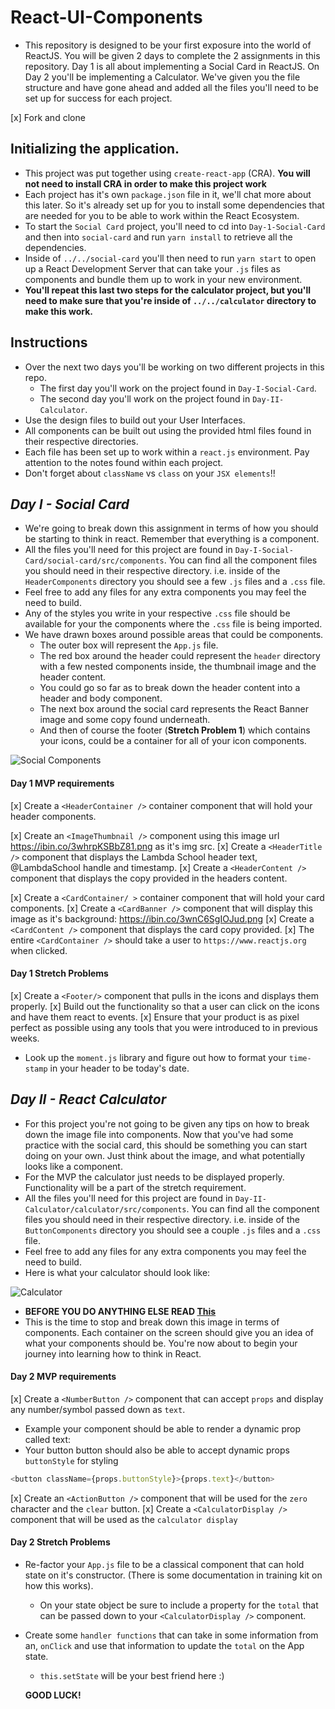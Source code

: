 # React-UI-Components

- This repository is designed to be your first exposure into the world of ReactJS. You will be given 2 days to complete the 2 assignments in this repository. Day 1 is all about implementing a Social Card in ReactJS. On Day 2 you'll be implementing a Calculator. We've given you the file structure and have gone ahead and added all the files you'll need to be set up for success for each project.

[x] Fork and clone

## Initializing the application.

- This project was put together using `create-react-app` (CRA). **You will not need to install CRA in order to make this project work**
- Each project has it's own `package.json` file in it, we'll chat more about this later. So it's already set up for you to install some dependencies that are needed for you to be able to work within the React Ecosystem.
- To start the `Social Card` project, you'll need to cd into `Day-1-Social-Card` and then into `social-card` and run `yarn install` to retrieve all the dependencies.
- Inside of `../../social-card` you'll then need to run `yarn start` to open up a React Development Server that can take your `.js` files as components and bundle them up to work in your new environment.
- **You'll repeat this last two steps for the calculator project, but you'll need to make sure that you're inside of `../../calculator` directory to make this work.**

## Instructions

- Over the next two days you'll be working on two different projects in this repo.
  - The first day you'll work on the project found in `Day-I-Social-Card`.
  - The second day you'll work on the project found in `Day-II-Calculator`.
- Use the design files to build out your User Interfaces.
- All components can be built out using the provided html files found in their respective directories.
- Each file has been set up to work within a `react.js` environment. Pay attention to the notes found within each project.
- Don't forget about `className` vs `class` on your `JSX elements`!!

## _Day I - Social Card_

- We're going to break down this assignment in terms of how you should be starting to think in react. Remember that everything is a component.
- All the files you'll need for this project are found in `Day-I-Social-Card/social-card/src/components`. You can find all the component files you should need in their respective directory. i.e. inside of the `HeaderComponents` directory you should see a few `.js` files and a `.css` file.
- Feel free to add any files for any extra components you may feel the need to build.
- Any of the styles you write in your respective `.css` file should be available for your the components where the `.css` file is being imported.
- We have drawn boxes around possible areas that could be components.
  - The outer box will represent the `App.js` file.
  - The red box around the header could represent the `header` directory with a few nested components inside, the thumbnail image and the header content.
  - You could go so far as to break down the header content into a header and body component.
  - The next box around the social card represents the React Banner image and some copy found underneath.
  - And then of course the footer (**Stretch Problem 1**) which contains your icons, could be a container for all of your icon components.

![Social Components](sc-component-outline.png)

#### Day 1 MVP requirements

[x] Create a `<HeaderContainer />` container component that will hold your header components.

  [x] Create an `<ImageThumbnail />` component using this image url https://ibin.co/3whrpKSBbZ81.png as it's img src.
  [x] Create a `<HeaderTitle />` component that displays the Lambda School header text, @LambdaSchool handle and timestamp.
  [x] Create a `<HeaderContent />` component that displays the copy provided in the headers content.

[x] Create a `<CardContainer/ >` container component that will hold your card components.
  [x] Create a `<CardBanner />` component that will display this image as it's background: https://ibin.co/3wnC6SgIOJud.png
  [x] Create a `<CardContent />` component that displays the card copy provided.
  [x] The entire `<CardContainer />` should take a user to `https://www.reactjs.org` when clicked.

#### Day 1 Stretch Problems

[x] Create a `<Footer/>` component that pulls in the icons and displays them properly.
  [x] Build out the functionality so that a user can click on the icons and have them react to events.
[x] Ensure that your product is as pixel perfect as possible using any tools that you were introduced to in previous weeks.
- Look up the `moment.js` library and figure out how to format your `time-stamp` in your header to be today's date.

## _Day II - React Calculator_

- For this project you're not going to be given any tips on how to break down the image file into components. Now that you've had some practice with the social card, this should be something you can start doing on your own. Just think about the image, and what potentially looks like a component.
- For the MVP the calculator just needs to be displayed properly. Functionality will be a part of the stretch requirement.
- All the files you'll need for this project are found in `Day-II-Calculator/calculator/src/components`. You can find all the component files you should need in their respective directory. i.e. inside of the `ButtonComponents` directory you should see a couple `.js` files and a `.css` file.
- Feel free to add any files for any extra components you may feel the need to build.
- Here is what your calculator should look like:

![Calculator](calculator-component.png)

- **BEFORE YOU DO ANYTHING ELSE READ [This](https://reactjs.org/docs/thinking-in-react.html)**
- This is the time to stop and break down this image in terms of components. Each container on the screen should give you an idea of what your components should be. You're now about to begin your journey into learning how to think in React.

#### Day 2 MVP requirements

[x] Create a `<NumberButton />` component that can accept `props` and display any number/symbol passed down as `text`.
  - Example your component should be able to render a dynamic prop called text:
  - Your button button should also be able to accept dynamic props `buttonStyle` for styling

```js
<button className={props.buttonStyle}>{props.text}</button>
```

[x] Create an `<ActionButton />` component that will be used for the `zero` character and the `clear` button.
[x] Create a `<CalculatorDisplay />` component that will be used as the `calculator display`

#### Day 2 Stretch Problems

- Re-factor your `App.js` file to be a classical component that can hold state on it's constructor. (There is some documentation in training kit on how this works).
  - On your state object be sure to include a property for the `total` that can be passed down to your `<CalculatorDisplay />` component.
- Create some `handler functions` that can take in some information from an, `onClick` and use that information to update the `total` on the App state.

  - `this.setState` will be your best friend here :)

  **GOOD LUCK!**
